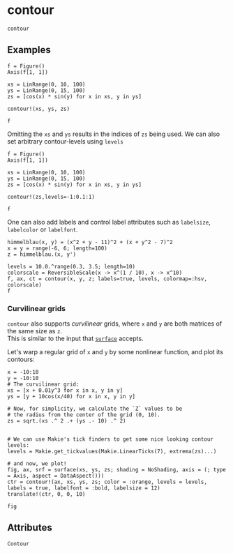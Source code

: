 # contour

```@shortdocs; canonical=false
contour
```


## Examples

```@figure
f = Figure()
Axis(f[1, 1])

xs = LinRange(0, 10, 100)
ys = LinRange(0, 15, 100)
zs = [cos(x) * sin(y) for x in xs, y in ys]

contour!(xs, ys, zs)

f
```

Omitting the `xs` and `ys` results in the indices of `zs` being used. We can also set arbitrary contour-levels using `levels`

```@figure
f = Figure()
Axis(f[1, 1])

xs = LinRange(0, 10, 100)
ys = LinRange(0, 15, 100)
zs = [cos(x) * sin(y) for x in xs, y in ys]

contour!(zs,levels=-1:0.1:1)

f
```

One can also add labels and control label attributes such as `labelsize`, `labelcolor` or `labelfont`.

```@figure
himmelblau(x, y) = (x^2 + y - 11)^2 + (x + y^2 - 7)^2
x = y = range(-6, 6; length=100)
z = himmelblau.(x, y')

levels = 10.0.^range(0.3, 3.5; length=10)
colorscale = ReversibleScale(x -> x^(1 / 10), x -> x^10)
f, ax, ct = contour(x, y, z; labels=true, levels, colormap=:hsv, colorscale)
f
```

### Curvilinear grids

`contour` also supports _curvilinear_ grids, where `x` and `y` are both matrices of the same size as `z`.  
This is similar to the input that [`surface`](@ref) accepts.

Let's warp a regular grid of `x` and `y` by some nonlinear function, and plot its contours:

```@figure
x = -10:10
y = -10:10
# The curvilinear grid:
xs = [x + 0.01y^3 for x in x, y in y]
ys = [y + 10cos(x/40) for x in x, y in y]

# Now, for simplicity, we calculate the `Z` values to be
# the radius from the center of the grid (0, 10).
zs = sqrt.(xs .^ 2 .+ (ys .- 10) .^ 2)


# We can use Makie's tick finders to get some nice looking contour levels:
levels = Makie.get_tickvalues(Makie.LinearTicks(7), extrema(zs)...)

# and now, we plot!
fig, ax, srf = surface(xs, ys, zs; shading = NoShading, axis = (; type = Axis, aspect = DataAspect()))
ctr = contour!(ax, xs, ys, zs; color = :orange, levels = levels, labels = true, labelfont = :bold, labelsize = 12)
translate!(ctr, 0, 0, 10)

fig
```

## Attributes

```@attrdocs
Contour
```
